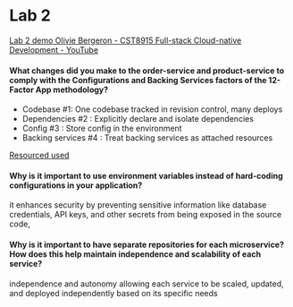 # Lab 2

[Lab 2 demo Olivie Bergeron - CST8915 Full-stack Cloud-native Development - YouTube](https://youtu.be/J5BJiYg7N3c)

#### What changes did you make to the order-service and product-service to comply with the Configurations and Backing Services factors of the 12-Factor App methodology?
- Codebase #1: One codebase tracked in revision control, many deploys
- Dependencies #2 : Explicitly declare and isolate dependencies
- Config #3 : Store config in the environment
- Backing services #4 : Treat backing services as attached resources

[Resourced used](https://12factor.net/)
#### Why is it important to use environment variables instead of hard-coding configurations in your application?

it enhances security by preventing sensitive information like database credentials, API keys, and other secrets from being exposed in the source code,


#### Why is it important to have separate repositories for each microservice? How does this help maintain independence and scalability of each service?

independence and autonomy
allowing each service to be scaled, updated, and deployed independently based on its specific needs
